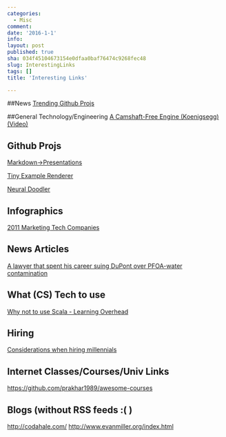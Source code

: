```yaml
---
categories:
  - Misc
comment: 
date: '2016-1-1'
info: 
layout: post
published: true
sha: 034f45104673154e0dfaa0baf76474c9268fec48
slug: InterestingLinks
tags: []
title: 'Interesting Links'

---
```


##News
[Trending Github Projs](http://www.gitlogs.com/)

##General Technology/Engineering
[A Camshaft-Free Engine (Koenigsegg) (Video)](https://vimeo.com/145498720)

## Github Projs
[Markdown->Presentations](https://github.com/shower/jekyller)

[Tiny Example Renderer](https://github.com/ssloy/tinyrenderer)

[Neural Doodler](https://github.com/alexjc/neural-doodle)

## Infographics
[2011 Marketing Tech Companies](https://steveblank.files.wordpress.com/2011/02/marketing-tech-landscape.png)

## News Articles
[A lawyer that spent his career suing DuPont over PFOA-water contamination](http://www.nytimes.com/2016/01/10/magazine/the-lawyer-who-became-duponts-worst-nightmare.html)

## What (CS) Tech to use
[Why not to use Scala - Learning Overhead](http://jimplush.com/talk/2015/12/19/moving-a-team-from-scala-to-golang/)

## Hiring
[Considerations when hiring millennials](http://www.evanmiller.org/attracting-millennial-engineers.html)

## Internet Classes/Courses/Univ Links
<https://github.com/prakhar1989/awesome-courses>

## Blogs (without RSS feeds :( )
<http://codahale.com/>
<http://www.evanmiller.org/index.html>
